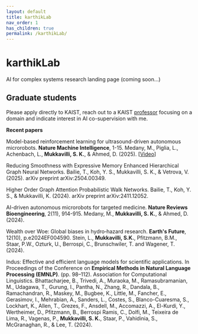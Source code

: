 ```yaml
---
layout: default
title: karthikLab
nav_order: 1
has_children: true
permalink: /karthikLab/
---
```


# karthikLab
AI for complex systems research landing page (coming soon...)

## Graduate students

Please apply directly to KAIST, reach out to a KAIST [professor](https://gggs.kaist.ac.kr/english/all-professor/index) focusing on a domain and indicate interest in AI co-supervision with me.   

**Recent papers**

Model-based reinforcement learning for ultrasound-driven autonomous microrobots. **Nature Machine Intelligence**, 1-15. Medany, M., Piglia, L., Achenbach, L., **Mukkavilli, S. K.**, & Ahmed, D. (2025). [[Video](https://www.youtube.com/watch?v=hVw_0abqCKc)]

Reducing Smoothness with Expressive Memory Enhanced Hierarchical Graph Neural Networks. Bailie, T., Koh, Y. S., Mukkavilli, S. K., & Vetrova, V. (2025). arXiv preprint arXiv:2504.00349.

Higher Order Graph Attention Probabilistic Walk Networks. Bailie, T., Koh, Y. S., & Mukkavilli, K. (2024). arXiv preprint arXiv:2411.12052. 

AI-driven autonomous microrobots for targeted medicine. **Nature Reviews Bioengineering**, 2(11), 914-915. Medany, M., **Mukkavilli, S. K.**, & Ahmed, D. (2024). 

Wealth over Woe: Global biases in hydro‐hazard research. **Earth's Future**, 12(10), p.e2024EF004590. Stein, L., **Mukkavilli, S.K.**, Pfitzmann, B.M., Staar, P.W., Ozturk, U., Berrospi, C., Brunschwiler, T. and Wagener, T. (2024). 

Indus: Effective and efficient language models for scientific applications. In Proceedings of the Conference on **Empirical Methods in Natural Language Processing (EMNLP)**. (pp. 98–112). Association for Computational Linguistics. Bhattacharjee, B., Trivedi, A., Muraoka, M., Ramasubramanian, M., Udagawa, T., Gurung, I., Pantha, N., Zhang, R., Dandala, B., Ramachandran, R., Maskey, M., Bugbee, K., Little, M., Fancher, E., Gerasimov, I., Mehrabian, A., Sanders, L., Costes, S., Blanco-Cuaresma, S., Lockhart, K., Allen, T., Grezes, F., Ansdell, M., Accomazzi, A., El-Kurdi, Y., Wertheimer, D., Pfitzmann, B., Berrospi Ramis, C., Dolfi, M., Teixeira de Lima, R., Vagenas, P., **Mukkavilli, S. K.**, Staar, P., Vahidinia, S., McGranaghan, R., & Lee, T. (2024).




